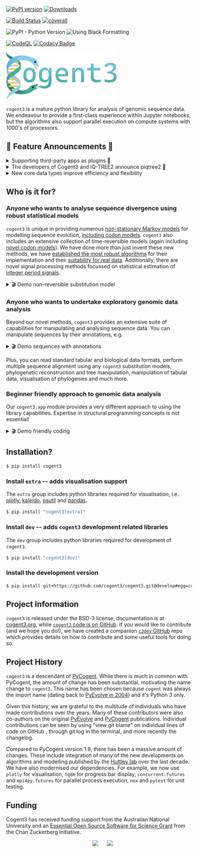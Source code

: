 [![PyPI version](https://badge.fury.io/py/cogent3.svg)](https://badge.fury.io/py/cogent3)
[![Downloads](https://pepy.tech/badge/cogent3/month)](https://pepy.tech/project/cogent3)

[![Build Status](https://github.com/cogent3/cogent3/workflows/CI/badge.svg?branch=develop)](https://github.com/cogent3/cogent3/actions?workflow=CI)
[![coverall](https://coveralls.io/repos/github/cogent3/cogent3/badge.svg?branch=develop)](https://coveralls.io/github/cogent3/cogent3?branch=develop)

![PyPI - Python Version](https://img.shields.io/pypi/pyversions/cogent3)
![Using Black Formatting](https://img.shields.io/badge/code%20style-black-000000.svg)

[![CodeQL](https://github.com/cogent3/cogent3/actions/workflows/codeql.yml/badge.svg)](https://github.com/cogent3/cogent3/actions/workflows/codeql.yml)
[![Codacy Badge](https://app.codacy.com/project/badge/Grade/e80e3441de59449bb1a4d8ad1fdea4fa)](https://app.codacy.com/gh/cogent3/cogent3/dashboard?utm_source=gh&utm_medium=referral&utm_content=&utm_campaign=Badge_grade)

<p align="left">
  <img src="https://raw.githubusercontent.com/cogent3/cogent3.github.io/e72df8c155c100f502b6a7009347d1821ab3adef/doc/_static/c3-logo.svg" width="300">
</p>


`cogent3` is a mature python library for analysis of genomic sequence data. We endeavour to provide a first-class experience within Jupyter notebooks, but the algorithms also support parallel execution on compute systems with 1000's of processors.

## 📣 Feature Announcements 📣

<details>
  <summary> Supporting third-party apps as plugins 🔌 </summary>

Cogent3 now provides support for plugins! Third-party developers can deploy their code as cogent3 apps with just a few lines. See the [demo project](https://github.com/cogent3/app_template).

Post any questions you have in [cogent3 discussions](https://github.com/cogent3/cogent3/discussions).

</details>

<details>
  <summary> The developers of Cogent3 and IQ-TREE2 announce piqtree2 🎉 </summary>

Speaking of plugins, our first major third-party plugin is [piqtree2](https://pypi.org/project/piqtree2). Try it out and [give us feedback](https://github.com/iqtree/piqtree2/discussions).

</details>

<details>
  <summary> New core data types improve efficiency and flexibility </summary>

The cogent3 development team 👾 are hard at work modernising the core internals 💪🛠.

In this release the `Sequence`, `SequenceCollection`, `MolType`, `GeneticCode`, and alphabet classes have all been rewritten from scratch with an eye to simplifying the code while improving its flexibility and performance. (We're working on alignments for the next release.)

The "new-style" objects enhance performance by supporting the access of the underlying data in various formats (i.e. numpy arrays, bytes or strings). You can create "new-style" objects by setting the `new_type=True` argument in top-level functions (`make_seq`, `load_seq`, `make_unaligned_seqs`, `get_moltype`, `get_code`). These are not yet the default and are not fully integrated into the existing code. They can also differ in their API relative to the classes they replace. 

We encourage experimentation in cases where integration with old objects is NOT required and [look forward to any feedback](https://github.com/cogent3/cogent3/discussions)!

</details>

## Who is it for?

### Anyone who wants to analyse sequence divergence using robust statistical models

`cogent3` is unique in providing numerous [non-stationary Markov models](http://www.ncbi.nlm.nih.gov/pubmed/25503772) for modelling sequence evolution, [including codon models](https://www.ncbi.nlm.nih.gov/pubmed/28175284). `cogent3` also includes an extensive collection of time-reversible models (again including [novel codon models](https://www.ncbi.nlm.nih.gov/pubmed/19815689)). We have done more than just invent these new methods, we have [established the most robust algorithms](https://www.ncbi.nlm.nih.gov/pubmed/19099591) for their implementation and their [suitability for real data](https://www.ncbi.nlm.nih.gov/pubmed/23935949). Additionally, there are novel signal processing methods focussed on statistical estimation of [integer period signals](https://www.ncbi.nlm.nih.gov/pubmed/21527008).

<details>
  <summary> 🎬 Demo non-reversible substitution model </summary>
    <video src="https://user-images.githubusercontent.com/3102996/253845402-f511af2c-c2e2-48bc-8f6e-f9b0f05697e9.mp4" controls="controls" style="max-height:640px">
    </video>
</details>

### Anyone who wants to undertake exploratory genomic data analysis

Beyond our novel methods, `cogent3` provides an extensive suite of capabilities for manipulating and analysing sequence data. You can manipulate sequences by their annotations, e.g.

<details>
  <summary> 🎬 Demo sequences with annotations </summary>
    <video src="https://user-images.githubusercontent.com/3102996/253847297-2611cda8-e078-4b86-a269-43fbf6ced14c.mp4" controls="controls" style="max-height:640px">
    </video>
</details>

Plus, you can read standard tabular and biological data formats, perform multiple sequence alignment using any `cogent3` substitution models, phylogenetic reconstruction and tree manipulation, manipulation of tabular data, visualisation of phylogenies and much more.

### Beginner friendly approach to genomic data analysis

Our `cogent3.app` module provides a very different approach to using the library capabilities. Expertise in structural programming concepts is not essential!

<details>
  <summary> 🎬 Demo friendly coding </summary>
    <video src="https://user-images.githubusercontent.com/3102996/253849168-a821de1a-1aad-4761-970f-e365f6b3b1cd.mp4" controls="controls" style="max-height:640px">
    </video>
</details>

## Installation?

```bash
$ pip install cogent3
```

### Install `extra` -- adds visualisation support

The `extra` group includes python libraries required for visualisation, i.e. [plotly](https://pypi.org/project/plotly/), [kaleido](https://pypi.org/project/kaleido/), [psutil](https://pypi.org/project/psutil/) and [pandas](https://pypi.org/project/pandas/).

```bash
$ pip install "cogent3[extra]"
```

### Install `dev` -- adds `cogent3` development related libraries

The `dev` group includes python libraries required for development of `cogent3`.

```bash
$ pip install "cogent3[dev]"
```

### Install the development version

```bash
$ pip install git+https://github.com/cogent3/cogent3.git@develop#egg=cogent3
```

## Project Information

`cogent3` is released under the BSD-3 license, documentation is at [cogent3.org](https://cogent3.org), while [`cogent3` code is on GitHub](https://github.com/cogent3/cogent3). If you would like to contribute (and we hope you do!), we have created a companion [`c3dev` GitHub](https://github.com/cogent3/c3dev) repo which provides details on how to contribute and some useful tools for doing so.

## Project History

`cogent3` is a descendant of [PyCogent](https://github.com/pycogent/pycogent.github.com). While there is much in common with PyCogent, the amount of change has been substantial, motivating the name change to `cogent3`. This name has been chosen because `cogent` was always the import name (dating back to [PyEvolve in 2004](https://www.ncbi.nlm.nih.gov/pubmed/14706121)) and it's Python 3 only.

Given this history, we are grateful to the multitude of individuals who have made contributions over the years. Many of these contributors were also co-authors on the original [PyEvolve](https://www.ncbi.nlm.nih.gov/pubmed/14706121) and [PyCogent](https://www.ncbi.nlm.nih.gov/pubmed/17708774) publications. Individual contributions can be seen by using "view git blame" on individual lines of code on GitHub , through git log in the terminal, and more recently the changelog.

Compared to PyCogent version 1.9, there has been a massive amount of changes. These include integration of many of the new developments on algorithms and modelling published by the [Huttley lab](https://biology.anu.edu.au/research/groups/huttley-group-bioinformatics-molecular-evolution-genomes) over the last decade. We have also modernised our dependencies. For example, we now use `plotly` for visualisation, `tqdm` for progress bar display, `concurrent.futures` and `mpi4py.futures` for parallel process execution, `nox` and `pytest` for unit testing.

## Funding

Cogent3 has received funding support from the Australian National University and an [Essential Open Source Software for Science Grant](https://chanzuckerberg.com/eoss/proposals/cogent3-python-apis-for-iq-tree-and-graphbin-via-a-plug-in-architecture/) from the Chan Zuckerberg Initiative.


<p align="center">
  &nbsp;&nbsp;&nbsp;&nbsp;
  <img src="https://webstyle.anu.edu.au/_anu/4/images/logos/2x_anu_logo_small.svg" height="100">
  &nbsp;&nbsp;&nbsp;&nbsp;
  <img src="https://chanzuckerberg.com/wp-content/themes/czi/img/logo.svg" height="110">
</p>
